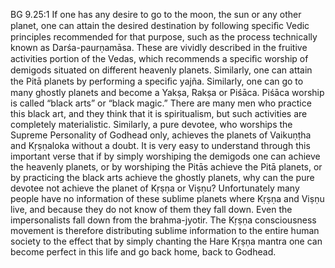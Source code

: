 BG 9.25:1	If one has any desire to go to the moon, the sun or any other planet, one can attain the desired destination by following speciﬁc Vedic principles recommended for that purpose, such as the process technically known as Darśa-paurṇamāsa. These are vividly described in the fruitive activities portion of the Vedas, which recommends a speciﬁc worship of demigods situated on different heavenly planets. Similarly, one can attain the Pitā planets by performing a speciﬁc yajña. Similarly, one can go to many ghostly planets and become a Yakṣa, Rakṣa or Piśāca. Piśāca worship is called “black arts” or “black magic.” There are many men who practice this black art, and they think that it is spiritualism, but such activities are completely materialistic. Similarly, a pure devotee, who worships the Supreme Personality of Godhead only, achieves the planets of Vaikuṇṭha and Kṛṣṇaloka without a doubt. It is very easy to understand through this important verse that if by simply worshiping the demigods one can achieve the heavenly planets, or by worshiping the Pitās achieve the Pitā planets, or by practicing the black arts achieve the ghostly planets, why can the pure devotee not achieve the planet of Kṛṣṇa or Viṣṇu? Unfortunately many people have no information of these sublime planets where Kṛṣṇa and Viṣṇu live, and because they do not know of them they fall down. Even the impersonalists fall down from the brahma-jyotir. The Kṛṣṇa consciousness movement is therefore distributing sublime information to the entire human society to the effect that by simply chanting the Hare Kṛṣṇa mantra one can become perfect in this life and go back home, back to Godhead.